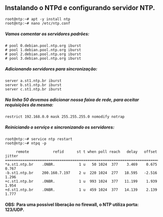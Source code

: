 ## Instalando o NTPd e configurando servidor NTP. 

```shell
root@ntp:~# apt -y install ntp
root@ntp:~# nano /etc/ntp.conf
```

##### Vamos comentar os servidores padrões:

```shell
# pool 0.debian.pool.ntp.org iburst
# pool 1.debian.pool.ntp.org iburst
# pool 2.debian.pool.ntp.org iburst
# pool 3.debian.pool.ntp.org iburst
```

##### Adicionando servidores para sincronização:

```shell
server a.st1.ntp.br iburst 
server b.st1.ntp.br iburst 
server c.st1.ntp.br iburst 
```

##### Na linha 50 devemos adicionar nossa faixa de rede, para aceitar requisições da mesma:

```shell
restrict 192.168.0.0 mask 255.255.255.0 nomodify notrap
```

##### Reiniciando o serviço e sincronizando os servidores:

```shell
root@ntp:~# service ntp restart
root@ntp:~# ntpq -p 
```

```shell
     remote           refid      st t when poll reach   delay   offset  jitter
==============================================================================
*a.st1.ntp.br    .ONBR.           1 u   50 1024  377    3.469    0.675   0.767
-b.st1.ntp.br    200.160.7.197    2 u  220 1024  277   18.595   -2.516   1.296
+c.st1.ntp.br    .ONBR.           1 u  993 1024  377   11.199    1.939   1.954
+d.st1.ntp.br    .ONBR.           1 u  459 1024  377   14.139    2.139   1.777
```



#### OBS: Para uma possível liberação no firewall, o NTP utiliza porta: 123/UDP.
